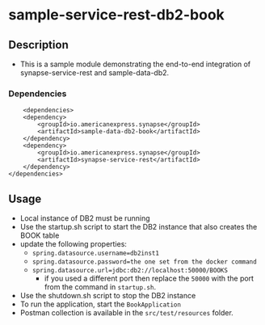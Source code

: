 # sample-service-rest-db2-book

## Description

- This is a sample module demonstrating the end-to-end integration of synapse-service-rest and sample-data-db2.

### Dependencies

        <dependencies>
        <dependency>
            <groupId>io.americanexpress.synapse</groupId>
            <artifactId>sample-data-db2-book</artifactId>
        </dependency>
        <dependency>
            <groupId>io.americanexpress.synapse</groupId>
            <artifactId>synapse-service-rest</artifactId>
        </dependency>
    </dependencies>

## Usage

- Local instance of DB2 must be running
- Use the startup.sh script to start the DB2 instance that also creates the BOOK table
- update the following properties:
  - ```spring.datasource.username=db2inst1```
  - ```spring.datasource.password=the one set from the docker command```
  - ```spring.datasource.url=jdbc:db2://localhost:50000/BOOKS```
    - if you used a different port then replace the `50000` with the port from the command in `startup.sh`.
- Use the shutdown.sh script to stop the DB2 instance
- To run the application, start the ```BookApplication``` 
- Postman collection is available in the ```src/test/resources``` folder.
